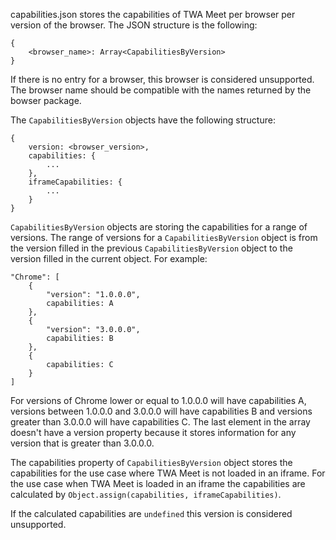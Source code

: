 capabilities.json stores the capabilities of TWA Meet per browser per version of the browser. The JSON structure is the following:
```
{
    <browser_name>: Array<CapabilitiesByVersion>
}
```

If there is no entry for a browser, this browser is considered unsupported. The browser name should be compatible with the names returned by the bowser package.

The `CapabilitiesByVersion` objects have the following structure:
```
{
    version: <browser_version>,
    capabilities: {
        ...
    },
    iframeCapabilities: {
        ...
    }
}
```
`CapabilitiesByVersion` objects are storing the capabilities for a range of versions. The range of versions for a `CapabilitiesByVersion` object is from the version filled in the previous `CapabilitiesByVersion` object to the version filled in the current object.  For example:
```
"Chrome": [
    {
        "version": "1.0.0.0",
        capabilities: A
    },
    {
        "version": "3.0.0.0",
        capabilities: B
    },
    {
        capabilities: C
    }
]
```

For versions of Chrome lower or equal to 1.0.0.0 will have capabilities A, versions between 1.0.0.0 and 3.0.0.0 will have capabilities B and versions greater than 3.0.0.0 will have capabilities C. The last element in the array doesn't have a version property because it stores information for any version that is greater than 3.0.0.0.

The capabilities property of `CapabilitiesByVersion` object stores the capabilities for the use case where TWA Meet is not loaded in an iframe. For the use case when TWA Meet is loaded in an iframe the capabilities are calculated by `Object.assign(capabilities, iframeCapabilities)`.


If the calculated capabilities are `undefined` this version is considered  unsupported.
